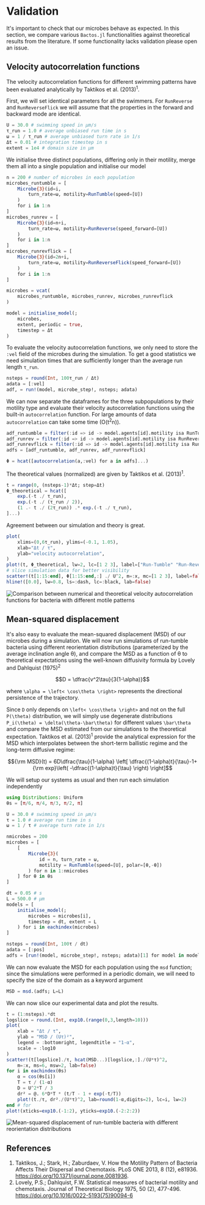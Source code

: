 # Validation
It's important to check that our microbes behave as expected.
In this section, we compare various `Bactos.jl` functionalities against
theoretical results from the literature.
If some functionality lacks validation please open an issue.

## Velocity autocorrelation functions
The velocity autocorrelation functions for different swimming patterns have been evaluated analytically by Taktikos et al. (2013)<sup>1</sup>.


First, we will set identical parameters for all the swimmers.
For `RunReverse` and `RunReverseFlick` we will assume that the properties in the forward and backward mode are identical.
```julia
U = 30.0 # swimming speed in μm/s
τ_run = 1.0 # average unbiased run time in s
ω = 1 / τ_run # average unbiased turn rate in 1/s
Δt = 0.01 # integration timestep in s
extent = 1e4 # domain size in μm
```
We initialise three distinct populations, differing only in their motility, merge them all into a single population and initialise our model
```julia
n = 200 # number of microbes in each population
microbes_runtumble = [
    Microbe{3}(id=i,
        turn_rate=ω, motility=RunTumble(speed=[U])
    )
    for i in 1:n
]
microbes_runrev = [
    Microbe{3}(id=n+i,
        turn_rate=ω, motility=RunReverse(speed_forward=[U])
    )
    for i in 1:n
]
microbes_runrevflick = [
    Microbe{3}(id=2n+i,
        turn_rate=ω, motility=RunReverseFlick(speed_forward=[U])
    )
    for i in 1:n
]

microbes = vcat(
    microbes_runtumble, microbes_runrev, microbes_runrevflick
)

model = initialise_model(;
    microbes,
    extent, periodic = true,
    timestep = Δt
)
```

To evaluate the velocity autocorrelation functions, we only need to store the `:vel` field of the microbes during the simulation.
To get a good statistics we need simulation times that are sufficiently longer than the average run length `τ_run`.
```julia
nsteps = round(Int, 100τ_run / Δt)
adata = [:vel]
adf, = run!(model, microbe_step!, nsteps; adata)
```

We can now separate the dataframes for the three subpopulations by their motility type and evaluate their velocity autocorrelation functions using the built-in `autocorrelation` function.
For large amounts of data `autocorrelation` can take some time (O(t<sup>2</sup>n)).
```julia
adf_runtumble = filter(:id => id -> model.agents[id].motility isa RunTumble, adf)
adf_runrev = filter(:id => id -> model.agents[id].motility isa RunReverse, adf)
adf_runrevflick = filter(:id => id -> model.agents[id].motility isa RunReverseFlick, adf)
adfs = [adf_runtumble, adf_runrev, adf_runrevflick]

Φ = hcat([autocorrelation(a,:vel) for a in adfs]...)
```

The theoretical values (normalized) are given by Taktikos et al. (2013)<sup>1</sup>.
```julia
t = range(0, (nsteps-1)*Δt; step=Δt)
Φ_theoretical = hcat([
    exp.(-t ./ τ_run),
    exp.(-t ./ (τ_run / 2)),
    (1 .- t ./ (2τ_run)) .* exp.(-t ./ τ_run),
]...)
```

Agreement between our simulation and theory is great.
```julia
plot(
    xlims=(0,6τ_run), ylims=(-0.1, 1.05),
    xlab="Δt / τ",
    ylab="velocity autocorrelation",
)
plot!(t, Φ_theoretical, lw=2, lc=[1 2 3], label=["Run-Tumble" "Run-Reverse" "Run-Reverse-Flick"])
# slice simulation data for better visibility
scatter!(t[1:15:end], Φ[1:15:end,:] ./ U^2, m=:x, mc=[1 2 3], label=false)
hline!([0.0], lw=0.8, ls=:dash, lc=:black, lab=false)
```
![Comparison between numerical and theoretical velocity autocorrelation functions for bacteria with different motile patterns](velocity_autocorrelations.png)


## Mean-squared displacement
It's also easy to evaluate the mean-squared displacement (MSD) of our microbes during a simulation.
We will now run simulations of run-tumble bacteria using different reorientation distributions (parameterized by the average inclination angle θ), and compare the MSD as a function of θ to theoretical expectations using the well-known diffusivity formula by Lovely and Dahlquist (1975)<sup>2</sup>
```math
D = \dfrac{v^2\tau}{3(1-\alpha)}
```
where ``\alpha = \left< \cos\theta \right>`` represents the directional persistence of the trajectory.

Since ``D`` only depends on ``\left< \cos\theta \right>`` and not on the full ``P(\theta)`` distribution, we will simply use degenerate distributions ``P_i(\theta) = \delta(\theta-\bar\theta)`` for different values ``\bar\theta`` and compare the MSD estimated from our simulations to the theoretical expectation.
Taktikos et al. (2013)<sup>1</sup> provide the analytical expression for the MSD which interpolates between the short-term ballistic regime and the long-term diffusive regime:
```math
{\rm MSD}(t) = 6D\dfrac{\tau}{1-\alpha}
\left[
    \dfrac{(1-\alpha)t}{\tau}-1+
    {\rm exp}\left( -\dfrac{(1-\alpha)t}{\tau} \right)
\right]
```

We will setup our systems as usual and then run each simulation independently
```julia
using Distributions: Uniform
θs = [π/6, π/4, π/3, π/2, π]

U = 30.0 # swimming speed in μm/s 
τ = 1.0 # average run time in s 
ω = 1 / τ # average turn rate in 1/s

nmicrobes = 200
microbes = [
    [
        Microbe{3}(
            id = n, turn_rate = ω,
            motility = RunTumble(speed=[U], polar=[θ,-θ])
        ) for n in 1:nmicrobes 
    ] for θ in θs
]

dt = 0.05 # s 
L = 500.0 # μm
models = [
    initialise_model(;
        microbes = microbes[i],
        timestep = dt, extent = L
    ) for i in eachindex(microbes)
]

nsteps = round(Int, 100τ / dt)
adata = [:pos]
adfs = [run!(model, microbe_step!, nsteps; adata)[1] for model in models]
```

We can now evaluate the MSD for each population using the `msd` function; since the simulations were performed in a periodic domain, we will need to specify the size of the domain as a keyword argument
```julia
MSD = msd.(adfs; L=L)
```
We can now slice our experimental data and plot the results.
```julia
t = (1:nsteps).*dt
logslice = round.(Int, exp10.(range(0,3,length=10)))
plot(
    xlab = "Δt / τ",
    ylab = "MSD / (Uτ)²",
    legend = :bottomright, legendtitle = "1-α",
    scale = :log10
)
scatter!(t[logslice]./τ, hcat(MSD...)[logslice,:]./(U*τ)^2,
    m=:x, ms=6, msw=2, lab=false)
for i in eachindex(θs)
    α = cos(θs[i])
    T = τ / (1-α)
    D = U^2*T / 3
    dr² = @. 6*D*T * (t/T - 1 + exp(-t/T))
    plot!(t./τ, dr²./(U*τ)^2, lab=round(1-α,digits=2), lc=i, lw=2)
end # for
plot!(xticks=exp10.(-1:2), yticks=exp10.(-2:2:2))
```

![Mean-squared displacement of run-tumble bacteria with different reorientation distributions](msd_runtumble.png)


## References
1. Taktikos, J.; Stark, H.; Zaburdaev, V. How the Motility Pattern of Bacteria Affects Their Dispersal and Chemotaxis. PLoS ONE 2013, 8 (12), e81936. https://doi.org/10.1371/journal.pone.0081936.
2. Lovely, P.S.; Dahlquist, F.W. Statistical measures of bacterial motility and chemotaxis. Journal of Theoretical Biology 1975, 50 (2), 477-496. https://doi.org/10.1016/0022-5193(75)90094-6
